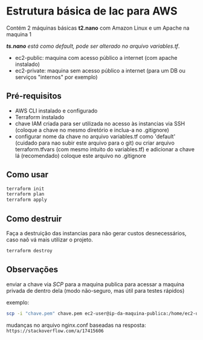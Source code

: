 # Estrutura básica de Iac para AWS

Contém 2 máquinas básicas **t2.nano** com Amazon Linux e um Apache na maquina 1

_**ts.nano** está como default, pode ser alterado no arquivo variables.tf_.

- ec2-public: maquina com acesso público a internet (com apache instalado)
- ec2-private: maquina sem acesso público a internet (para um DB ou serviços "internos" por exemplo)

## Pré-requisitos
- AWS CLI instalado e configurado
- Terraform instalado
- chave IAM criada para ser utilizada no acesso às instancias via SSH (coloque a chave no mesmo diretório e inclua-a no .gitignore)
- configurar nome da chave no arquivo variables.tf como 'default' (cuidado para nao subir este arquivo para o git)
ou criar arquivo terraform.tfvars (com mesmo intuito do variables.tf) e adicionar a chave lá (recomendado) coloque este arquivo no .gitignore


## Como usar
```bash
terraform init
terraform plan
terraform apply
```

## Como destruir
Faça a destruição das instancias para não gerar custos desnecessários, caso naõ vá mais utilizar o projeto.

```bash
terraform destroy
```




## Observações
enviar a chave via *SCP* para a maquina publica para acessar a maquina privada de dentro dela (modo não-seguro, mas útil para testes rápidos)

exemplo: 
```bash
scp -i "chave.pem" chave.pem ec2-user@ip-da-maquina-publica:/home/ec2-user
```

mudanças no arquivo nginx.conf baseadas na resposta:
`https://stackoverflow.com/a/17415606`